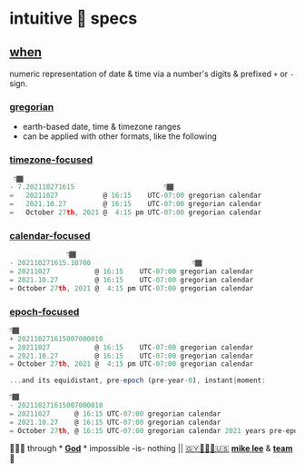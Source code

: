 # intuitive 💠 specs

## [when](when.re.js)

numeric representation of date & time via a number's digits & prefixed `+` or `-` sign.

### [gregorian](when.gregorian.re.js)

+ earth-based date, time & timezone ranges
+ can be applied with other formats, like the following

### [timezone-focused](when.timezoned.re.js)

```js
 👇🏾
- 7.202110271615                      👇🏾
=   20211027           @ 16:15    UTC-07:00 gregorian calendar
=   2021.10.27         @ 16:15    UTC-07:00 gregorian calendar
=   October 27th, 2021 @  4:15 pm UTC-07:00 gregorian calendar
```

### [calendar-focused](when.calendared.re.js)

```js
              👇🏾
- 202110271615.10700                         👇🏾
= 20211027           @ 16:15    UTC-07:00 gregorian calendar
= 2021.10.27         @ 16:15    UTC-07:00 gregorian calendar
= October 27th, 2021 @  4:15 pm UTC-07:00 gregorian calendar
```

### [epoch-focused](when.epoched.re.js)

```js
👇🏾
+ 202110271615007000010
= 20211027           @ 16:15    UTC-07:00 gregorian calendar
= 2021.10.27         @ 16:15    UTC-07:00 gregorian calendar
= October 27th, 2021 @  4:15 pm UTC-07:00 gregorian calendar

...and its equidistant, pre-epoch (pre-year-0), instant|moment:

👇🏾
- 202110271615007000010
= 20211027      @ 16:15 UTC-07:00 gregorian calendar
= 2021.10.27    @ 16:15 UTC-07:00 gregorian calendar
= October 27th, @ 16:15 UTC-07:00 gregorian calendar 2021 years pre-epoch
```

🙇🏾‍♂️ through * [**God**](LICENSE.txt) * impossible -is- nothing ||
[🇬🇾👨🏾‍💻🇺🇸](https://en.wikipedia.org/wiki/Guyana)
[**mike lee**](https://github.com/iskitz) &
[**team**](https://github.com/orgs/baramita/people)
🤎
